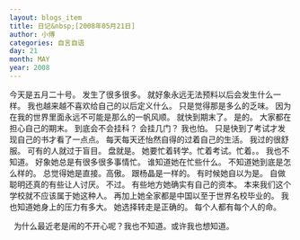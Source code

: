 ```yaml
---
layout: blogs_item
title: 日记&nbsp;[2008年05月21日]
author: 小傅
categories: 自言自语
day: 21
month: MAY
year: 2008
---
```




今天是五月二十号。
发生了很多很多。
就好象永远无法预料以后会发生什么一样。
我也越来越不喜欢给自己的以后定义什么。
只是觉得那是多么的乏味。
因为在我的世界里面永远不可能是那么的一帆风顺。
就快到期末了。
是的。
大家都在担心自己的期末。
到底会不会挂科？
会挂几门？
我也怕。
只是快到了考试才发现自己的书才看了一点点。
每天每天还怡然自得的过着自己的生活。
我过的很舒服。
可有的人就过于盲目。
盘就是。
她要忙着转学。忙着考试。忙着。。
我也不知道。
好象她总是有很多很多事情忙。
谁知道她在忙些什么。
不知道她到底是怎么样的。
总觉得她是直接。高傲。
跟杨晶是一样的。
有时候她自以为是。
自做聪明还真的有些让人讨厌。
不过。
有些地方她确实有自己的资本。
本来我们这个学校就不应该属于她这种人。
再加上她全家都是中国以至于世界名校毕业的。
我也知道她身上的压力有多大。
她选择转走是正确的。
每个人都有每个人的命。
&nbsp;

&nbsp;
为什么最近老是闹的不开心呢？我也不知道。或许我也想知道。


